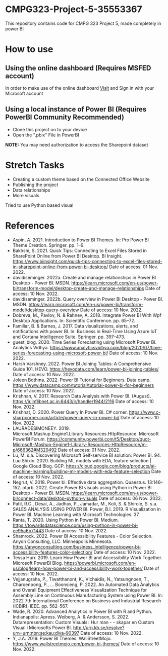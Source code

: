 # CMPG323-Project-5-35553367

This repository contains code for CMPG 323 Project 5, made completely in power BI

# How to use

## Using the online dashboard (Requires MSFED account)

In order to make use of the online dashboard [Visit](https://app.powerbi.com/groups/me/reports/d90cd180-809d-4cbe-b731-7bd60dc1f306/ReportSection) and Sign in with your Microsoft account

## Using a local instance of Power BI (Requires PowerBI Community **Recommended**)

- Clone this project on to your device
- Open the ".pbix" File in PowerBI

**NOTE:** You may need authorization to access the Sharepoint dataset

# Stretch Tasks

- Creating a custom theme based on the Connected Office Website
- Publishing the project
- Data relationships
- More visuals

Tried to use Python based visual

# References

- Aspin, A. 2021. Introduction to Power BI Themes. In: Pro Power BI Theme Creation. Springer. pp. 1–9.
- Bakhshi, S. 2021. Quick Tips: Connecting to Excel Files Stored in SharePoint Online from Power BI Desktop. BI Insight. https://www.biinsight.com/quick-tips-connecting-to-excel-files-stored-in-sharepoint-online-from-power-bi-desktop/ Date of access: 01 Nov. 2022.
- davidiseminger. 2022a. Create and manage relationships in Power BI Desktop - Power BI. MSDN. https://learn.microsoft.com/en-us/power-bi/transform-model/desktop-create-and-manage-relationships Date of access: 10 Nov. 2022.
- davidiseminger. 2022b. Query overview in Power BI Desktop - Power BI. MSDN. https://learn.microsoft.com/en-us/power-bi/transform-model/desktop-query-overview Date of access: 10 Nov. 2022.
- Dobreva, M., Pavlov, N. & Rahnev, A. 2018. Integrate Power BI With Wpf Desktop Applications. In: Scientific Conference. pp. 65–72.
- Familiar, B. & Barnes, J. 2017. Data visualizations, alerts, and notifications with power BI. In: Business in Real-Time Using Azure IoT and Cortana Intelligence Suite. Springer. pp. 397–473.
- guest_blog. 2020. Time Series Forecasting using Microsoft Power BI. Analytics Vidhya. https://www.analyticsvidhya.com/blog/2020/07/time-series-forecasting-using-microsoft-power-bi/ Date of access: 10 Nov. 2022.
- Harsh Varshney. 2022. Power BI Joining Tables: A Comprehensive Guide 101. HEVO. https://hevodata.com/learn/power-bi-joining-tables/ Date of access: 10 Nov. 2022.
- Joleen Bothma. 2022. Power BI Tutorial for Beginners. Data camp. https://www.datacamp.com/tutorial/tutorial-power-bi-for-beginners Date of access: 10 Nov. 2022.
- Krishnan, V. 2017. Research Data Analysis with Power BI. (August). https://ir.inflibnet.ac.in:8443/ir/handle/1944/2116 Date of access: 10 Nov. 2022.
- Krishnat, D. 2020. Power Query In Power BI. C# corner. https://www.c-sharpcorner.com/article/power-query-in-power-bi/ Date of access: 10 Nov. 2022.
- LAURADESIMONEEY. 2019. Microsoft.Mashup.Engine1.Library.Resources.HttpResource. Microsoft PowerBI Forum. https://community.powerbi.com/t5/Desktop/quot-Microsoft-Mashup-Engine1-Library-Resources-HttpResource/m-p/666362#M320492 Date of access: 01 Nov. 2022.
- Lu, M. s.a. Discovering Microsoft Self-service BI solution: Power BI. 94.
  Luo Shixin. 2020. Building ML models with EDA, feature selection | Google Cloud Blog. GCP. https://cloud.google.com/blog/products/ai-machine-learning/building-ml-models-with-eda-feature-selection Date of access: 10 Nov. 2022.
- Negrut, V. 2018. Power bi: Effective data aggregation. Quaestus. 13:146–152.
  otarb. 2022. Create Power BI visuals using Python in Power BI Desktop - Power BI. MSDN. https://learn.microsoft.com/en-us/power-bi/connect-data/desktop-python-visuals Date of access: 06 Nov. 2022.
- Patil, R.C., Desai, A., Jadhav, P., Jamadar, M., Koli, S. & Shirole, S. s.a. SALES ANALYSIS USING POWER BI.
  Power, B.I. 2019. R Visualization in Power BI. Machine Learning with Microsoft Technologies. 37.
- Ranta, T. 2020. Using Python in Power BI. Medium. https://towardsdatascience.com/using-python-in-power-bi-ee95a6b71443 Date of access: 10 Nov. 2022.
- Shamrock. 2022. Power BI Accessibility Features - Color Selection. Anyon Consulting, LLC. Minneapolis Minnesota. https://anyonconsulting.com/business_intelligence/power-bi-accessibility-features-color-selection/ Date of access: 10 Nov. 2022.
- Tessa Hurr. 2019. Learn How Power BI and Accessibility Work Together. Microsoft PowerBI Blog. https://powerbi.microsoft.com/en-us/blog/learn-how-power-bi-and-accessibility-work-together/ Date of access: 10 Nov. 2022.
- Vejjanugraha, P., Tiwatthanont, K., Vichaidis, N., Yatsungnoen, T., Charoenpong, P., … Boonsieng, P. 2022. An Automated Data Analytics and Overall Equipment Effectiveness Visualization Technique for Assembly Line on Continuous Manufacturing System using Power BI. In: 2022 7th International Conference on Business and Industrial Research (ICBIR). IEEE. pp. 562–567.
- Wade, R. 2020. Advanced Analytics in Power BI with R and Python. Indianapolis: Apress.
  Weiberg, A. & Andersson, S. 2022. Datarepresentation: Custom Visuals : Hur man - - skapar en Custom Visual i Microsofts Power BI. http://urn.kb.se/resolve?urn=urn:nbn:se:kau:diva-90397 Date of access: 10 Nov. 2022.
- Y, J.A. 2019. Power BI Themes. WallStreetMojo. https://www.wallstreetmojo.com/power-bi-themes/ Date of access: 10 Nov. 2022.

